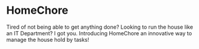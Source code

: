 # HomeChore
Tired of not being able to get anything done? Looking to run the house like an IT Department? I got you. Introducing HomeChore an innovative way to manage the house hold by tasks!
